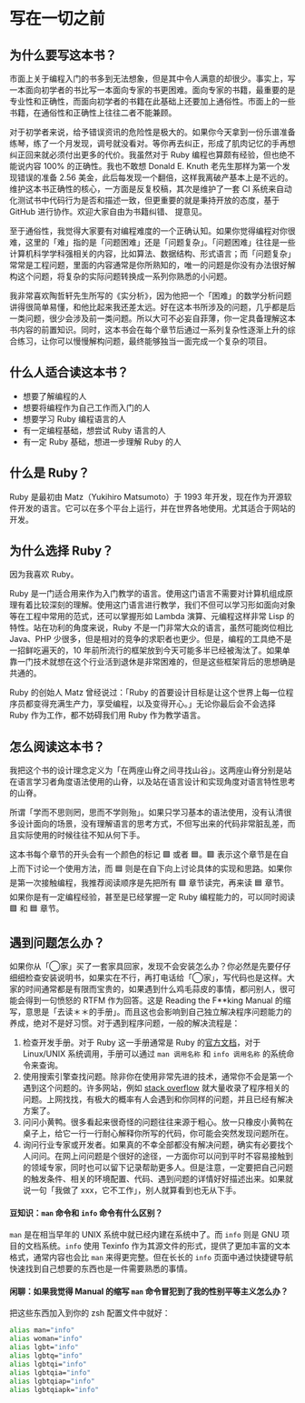 # 写在一切之前

## 为什么要写这本书？

市面上关于编程入门的书多到无法想象，但是其中令人满意的却很少。事实上，写一本面向初学者的书比写一本面向专家的书更困难。面向专家的书籍，最重要的是专业性和正确性，而面向初学者的书籍在此基础上还要加上通俗性。市面上的一些书籍，在通俗性和正确性上往往二者不能兼顾。

对于初学者来说，给予错误资讯的危险性是极大的。如果你今天拿到一份乐谱准备练琴，练了一个月发现，调号就没看对。等你再去纠正，形成了肌肉记忆的手再想纠正回来就必须付出更多的代价。我虽然对于 Ruby 编程也算颇有经验，但也绝不能说内容 100% 的正确性。我也不敢想 Donald E. Knuth 老先生那样为第一个发现错误的准备 2.56 美金，此后每发现一个翻倍，这样我离破产基本上是不远的。维护这本书正确性的核心，一方面是反复校稿，其次是维护了一套 CI 系统来自动化测试书中代码行为是否和描述一致，但更重要的就是秉持开放的态度，基于 GitHub 进行协作。欢迎大家自由为书籍纠错、 提意见。

至于通俗性，我觉得大家要有对编程难度的一个正确认知。如果你觉得编程对你很难，这里的「难」指的是「问题困难」还是「问题复杂」。「问题困难」往往是一些计算机科学学科强相关的内容，比如算法、数据结构、形式语言；而「问题复杂」常常是工程问题，里面的内容通常是你所熟知的，唯一的问题是你没有办法很好解构这个问题，将复杂的实际问题转换成一系列你熟悉的小问题。

我非常喜欢陶哲轩先生所写的《实分析》，因为他把一个「困难」的数学分析问题讲得很简单易懂，和他比起来我还差太远。好在这本书所涉及的问题，几乎都是后一类问题，很少会涉及前一类问题。所以大可不必妄自菲薄，你一定具备理解这本书内容的前置知识。同时，这本书会在每个章节后通过一系列复杂性逐渐上升的综合练习，让你可以慢慢解构问题，最终能够独当一面完成一个复杂的项目。

## 什么人适合读这本书？

- 想要了解编程的人
- 想要将编程作为自己工作而入门的人
- 想要学习 Ruby 编程语言的人
- 有一定编程基础，想尝试 Ruby 语言的人
- 有一定 Ruby 基础，想进一步理解 Ruby 的人

## 什么是 Ruby？

Ruby 是最初由 Matz（Yukihiro Matsumoto）于 1993 年开发，现在作为开源软件开发的语言。它可以在多个平台上运行，并在世界各地使用。尤其适合于网站的开发。

## 为什么选择 Ruby？

因为我喜欢 Ruby。

Ruby 是一门适合用来作为入门教学的语言。使用这门语言不需要对计算机组成原理有着比较深刻的理解。使用这门语言进行教学，我们不但可以学习形如面向对象等在工程中常用的范式，还可以掌握形如 Lambda 演算、元编程这样非常 Lisp 的特性。站在功利的角度来说，Ruby 不是一门非常大众的语言，虽然可能岗位相比 Java、PHP 少很多，但是相对的竞争的求职者也更少。但是，编程的工具绝不是一招鲜吃遍天的，10 年前所流行的框架放到今天可能多半已经被淘汰了。如果单靠一门技术就想在这个行业活到退休是非常困难的，但是这些框架背后的思想确是共通的。

Ruby 的创始人 Matz 曾经说过：「Ruby 的首要设计目标是让这个世界上每一位程序员都变得充满生产力，享受编程，以及变得开心。」无论你最后会不会选择 Ruby 作为工作，都不妨碍我们用 Ruby 作为教学语言。

## 怎么阅读这本书？

我把这个书的设计理念定义为「在两座山脊之间寻找山谷」。这两座山脊分别是站在语言学习者角度语法使用的山脊，以及站在语言设计和实现角度对语言特性思考的山脊。

所谓「学而不思则罔，思而不学则殆」。如果只学习基本的语法使用，没有认清很多设计面向的场景，没有理解语言的思考方式，不但写出来的代码非常脏乱差，而且实际使用的时候往往不知从何下手。

这本书每个章节的开头会有一个颜色的标记 🟩 或者 🟦。🟩 表示这个章节是在自上而下讨论一个使用方法，而 🟦 则是在自下向上讨论具体的实现和思路。如果你是第一次接触编程，我推荐阅读顺序是先把所有 🟩 章节读完，再来读 🟦 章节。如果你是有一定编程经验，甚至是已经掌握一定 Ruby 编程能力的，可以同时阅读 🟩 和 🟦 章节。

## 遇到问题怎么办？

如果你从「◯家」买了一套家具回家，发现不会安装怎么办？你必然是先要仔仔细细检查安装说明书，如果实在不行，再打电话给「◯家」，写代码也是这样。大家的时间通常都是有限而宝贵的，如果遇到什么鸡毛蒜皮的事情，都问别人，很可能会得到一句愤怒的 RTFM 作为回答。这是 Reading the F**king Manual 的缩写，意思是「去读＊＊的手册」。而且这也会影响到自己独立解决程序问题能力的养成，绝对不是好习惯。对于遇到程序问题，一般的解决流程是：

1. 检查开发手册。对于 Ruby 这一手册通常是 Ruby 的[官方文档](https://ruby-doc.org/)，对于 Linux/UNIX 系统调用，手册可以通过 `man 调用名称` 和 `info 调用名称` 的系统命令来查询。
2. 使用搜索引擎查找问题。除非你在使用非常先进的技术，通常你不会是第一个遇到这个问题的。许多网站，例如 [stack overflow](https://stackoverflow.com/) 就大量收录了程序相关的问题。上网找找，有极大的概率有人会遇到和你同样的问题，并且已经有解决方案了。
3. 问问小黄鸭。很多看起来很奇怪的问题往往来源于粗心。放一只橡皮小黄鸭在桌子上，给它一行一行耐心解释你所写的代码，你可能会突然发现问题所在。
4. 询问行业专家或开发者。如果真的不幸全部都没有解决问题，确实有必要找个人问问。在网上问问题是个很好的途径，一方面你可以问到平时不容易接触到的领域专家，同时也可以留下记录帮助更多人。但是注意，一定要把自己问题的触发条件、相关的环境配置、代码、遇到问题的详情好好描述出来。如果就说一句「我做了 xxx，它不工作」，别人就算看到也无从下手。

#### 豆知识：`man` 命令和 `info` 命令有什么区别？

`man` 是在相当早年的 UNIX 系统中就已经内建在系统中了。而 `info` 则是 GNU 项目的文档系统。`info` 使用 Texinfo 作为其源文件的形式，提供了更加丰富的文本格式，通常内容也会比 `man` 来得更完整。但在长长的 `info` 页面中通过快捷键导航快速找到自己想要的东西也是一件需要熟悉的事情。

#### 闲聊：如果我觉得 Manual 的缩写 `man` 命令冒犯到了我的性别平等主义怎么办？

把这些东西加入到你的 zsh 配置文件中就好：

```zsh
alias man="info"
alias woman="info"
alias lgbt="info"
alias lgbtq="info"
alias lgbtqi="info"
alias lgbtqia="info"
alias lgbtqiap="info"
alias lgbtqiapk="info"
```
